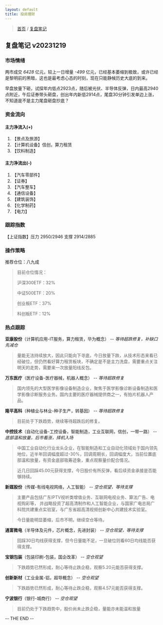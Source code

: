 ```yaml
---
layout: default
title: 投资理财
---
```


> [首页](/index.html) / [复盘笔记](/investment/replay-index.html)

## 复盘笔记 v20231219

### 市场情绪

两市成交 *6428* 亿元，较上一日增量 *-499* 亿元，已经基本萎缩到极致，或许已经是黎明前的黑暗，这也是最考虑心态的时刻，现在只能静候历史大底的到来。

早盘放量下砸，试探年内低点2923点，随后被光伏、半导体反弹，日内最高2940点附近，午后证券带头砸盘，创出年内新低2914点，尾盘30分钟引发单边上涨，不知道是不是主力尾盘砸盘抄底？


### 资金流向

#### 主力净流入(+)

1. 【景点及旅游】
2. 【计算机设备】信创，算力租赁
3. 【饮料制造】


#### 主力净流出(-)

1. 【汽车零部件】
2. 【证券】
3. 【汽车整车】
4. 【通信设备】
5. 【建筑装饰】
6. 【化学制药】
7. 【电力】


### 跟踪指数

【上证指数】压力 2950/2946 支撑 2914/2885


### 操作策略

推荐仓位：八九成

> 目前仓位情况：
> 
> 沪深300ETF：32%
> 
> 中证500ETF：20%
> 
> 创业板ETF：37%
> 
> 科创板ETF：12%


### 热点跟踪

**亚康股份**（计算机应用-IT服务，算力租赁，华为概念） -- *等待超跌修复，补缺口先减仓*
> 量能无法持续放大，因此只能向下寻底，今日放量下跌，从技术形态来看已经破位，但仍然看好算力租赁板块，不确定是不是主力洗盘，需要重点关注明天的走势，需要来一次放量阳线反包。

**万东医疗**（医疗设备-医疗器械，机器人概念） -- *等待超跌修复*
> 国内领先的大型医学影像设备制造企业，聚焦于医学影像诊断设备制造和医学影像诊断服务业务。国内主要的医疗器械提供商之一，有拍片机器人产品。

**隆平高科**（种植业与林业-种子生产，转基因） -- *等待超跌修复*
> 目前处于下跌趋势，继续等待超跌后的修复。

**中控技术**（自动化设备-工控设备，智能制造，工业互联网，信创，一带一路） -- *底部温和放量，后市看涨，择机入场*
> 中国工业自动化行业龙头企业，在智能制造和工业自动化领域处于国内领先地位，近半年回调幅度超过-30%，回调周期长，回调幅度大，当前位置底部温和放量，有资金底部吸筹迹象，重点观察量价配合情况。
> 
> 近几日回踩45.00元获得支撑，今日股价有所反弹，看后续资金承接是否能够持续。

**新媒股份**（传媒-有线电视网络，人工智能） -- *空仓观望，等待支撑*
> 主要产品包括广东IPTV视听类增值业务、互联网电视业务、算法广告、电视购彩等， 并战略投资了超高清制作和人工智能企业，与国家广电总局广科院共建重点实验室，与广东省超高清视频创新中心共建技术实验室。
> 
> 今日量能明显萎缩，后市不明，继续空仓等待。

**通富微电**（半导体及元件，芯片概念，先进封装） -- *空仓观望，等待支撑*
> 回踩30日均线获得支撑，但今日量能不足，一旦破位则看60日均线能否获得支撑。

**宝钢包装**（包装印刷-包装，国企改革） -- *空仓观望*
> 下跌趋势已然形成，耐心等待止跌企稳，观察5.20元能否获得支撑。

**创新新材**（工业金属-铝，超导概念） -- *空仓观望*
> 下跌趋势已然形成，耐心等待止跌企稳，观察4.57元能否获得支撑。

**宁波银行**（银行-城商行） -- *空仓观望*
> 目前仍处于下跌趋势中，股价尚未止跌企稳，量能亦未能温和放量

-- THE END --
